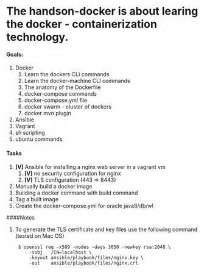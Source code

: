 The handson-docker is about learing the docker - containerization technology.
=


#### Goals:
1. Docker
    1. Learn the dockers CLI commands
    1. Learn the docker-machine CLI commands
    1. The anatomy of the Dockerfile
    1. docker-compose commands
    1. docker-compose.yml file 
    1. docker swarm - cluster of dockers
    1. docker mvn plugin
1. Ansible
1. Vagrant
1. sh scripting
1. ubuntu commands

#### Tasks
1. **[V]** Ansible for installing a nginx web server in a vagrant vm
    1. **[V]** no security configuration for nginx
    1. **[V]** TLS configuration (443 => 8443)
1. Manually build a docker image
1. Building a docker command with build command
1. Tag a built image
1. Create the docker-compose.yml for oracle java8/db/wl


####Notes
1. To generate the TLS certificate and key files use the following command (tested on Mac OS)

        $ openssl req -x509 -nodes -days 3650 -newkey rsa:2048 \
            -subj   /CN=localhost \
            -keyout ansible/playbook/files/nginx.key \
            -out    ansible/playbook/files/nginx.crt

